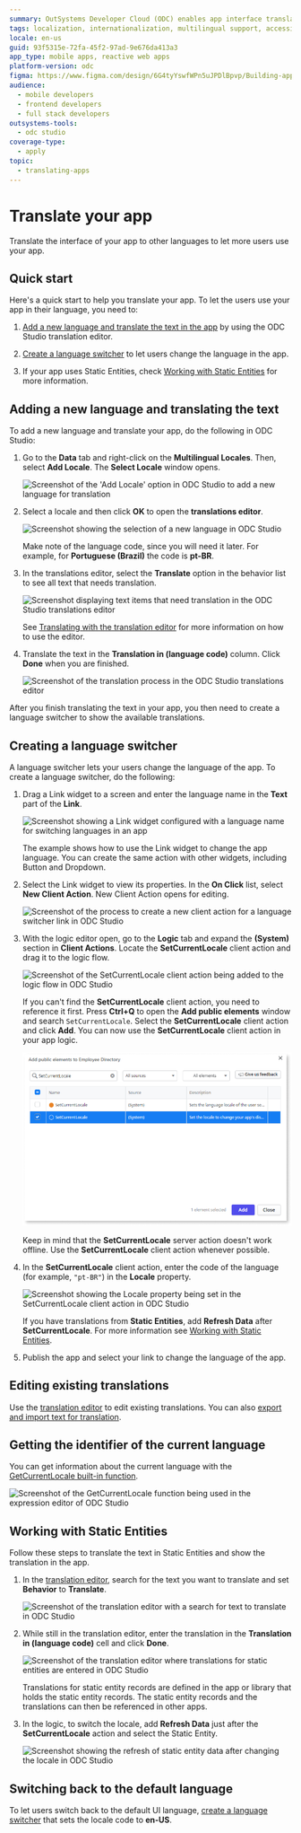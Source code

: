 ```yaml
---
summary: OutSystems Developer Cloud (ODC) enables app interface translation and language switching capabilities for enhanced user accessibility.
tags: localization, internationalization, multilingual support, accessibility, user experience
locale: en-us
guid: 93f5315e-72fa-45f2-97ad-9e676da413a3
app_type: mobile apps, reactive web apps
platform-version: odc
figma: https://www.figma.com/design/6G4tyYswfWPn5uJPDlBpvp/Building-apps?m=auto&node-id=6819-99&t=hqg7IdsJr0sprSMl-1
audience:
  - mobile developers
  - frontend developers
  - full stack developers
outsystems-tools:
  - odc studio
coverage-type:
  - apply
topic:
  - translating-apps
---
```


# Translate your app

Translate the interface of your app to other languages to let more users use your app.

## Quick start

Here's a quick start to help you translate your app. To let the users use your app in their language, you need to:

1. [Add a new language and translate the text in the app](#adding-a-new-language-and-translating-the-text) by using the ODC Studio translation editor.

1. [Create a language switcher](#creating-a-language-switcher) to let users change the language in the app.

1. If your app uses Static Entities, check [Working with Static Entities](#working-with-static-entities) for more information.

## Adding a new language and translating the text

To add a new language and translate your app, do the following in ODC Studio:

1. Go to the **Data** tab and right-click on the **Multilingual Locales**. Then, select **Add Locale**. The **Select Locale** window opens.

    ![Screenshot of the 'Add Locale' option in ODC Studio to add a new language for translation](images/add-new-language-translation-ss.png "Adding a New Language for Translation")

2. Select a locale and then click **OK** to open the **translations editor**.

    ![Screenshot showing the selection of a new language in ODC Studio](images/select-new-language-ss.png "Selecting a New Language")

    <div class="info" markdown="1">

    Make note of the language code, since you will need it later. For example, for **Portuguese (Brazil)** the code is **pt-BR**.

    </div>

3. In the translations editor, select the **Translate** option in the behavior list to see all text that needs translation.

    ![Screenshot displaying text items that need translation in the ODC Studio translations editor](images/show-translatable-text-ss.png "Translatable Text in ODC Studio")

    See [Translating with the translation editor](translation-editor.md) for more information on how to use the editor.

4. Translate the text in the **Translation in (language code)** column. Click **Done** when you are finished.

    ![Screenshot of the translation process in the ODC Studio translations editor](images/enter-translation-ss.png "Entering Translations in ODC Studio")
    
After you finish translating the text in your app, you then need to create a language switcher to show the available translations.

## Creating a language switcher

A language switcher lets your users change the language of the app. To create a language switcher, do the following:

1. Drag a Link widget to a screen and enter the language name in the **Text** part of the **Link**. 

    ![Screenshot showing a Link widget configured with a language name for switching languages in an app](images/link-with-language-name-ss.png "Link Widget with Language Name")

    The example shows how to use the Link widget to change the app language. You can create the same action with other widgets, including Button and Dropdown.

2. Select the Link widget to view its properties. In the **On Click** list, select **New Client Action**. New Client Action opens for editing.

    ![Screenshot of the process to create a new client action for a language switcher link in ODC Studio](images/new-client-action-for-link-ss.png "Creating a New Client Action for a Link")

3. With the logic editor open, go to the **Logic** tab and expand the **(System)** section in **Client Actions**. Locate the **SetCurrentLocale** client action and drag it to the logic flow.

    ![Screenshot of the SetCurrentLocale client action being added to the logic flow in ODC Studio](images/client-action-in-logic-tab.png "SetCurrentLocale Client Action in Logic Tab")

    <div class="info" markdown="1">

    If you can't find the **SetCurrentLocale** client action, you need to reference it first. Press **Ctrl+Q** to open the **Add public elements** window and search `SetCurrentLocale`. Select the **SetCurrentLocale** client action and click **Add**. You can now use the **SetCurrentLocale** client action in your app logic.

    ![Screenshot of the SetCurrentLocale client action being selected in the Add public elements window of ODC Studio](images/set-current-locale-add-public-elements-odcs.png "SetCurrentLocale in Add public elements")

    </div>

    <div class="warning" markdown="1">

    Keep in mind that the **SetCurrentLocale** server action doesn't work offline. Use the **SetCurrentLocale** client action whenever possible.

    </div>

4. In the **SetCurrentLocale** client action, enter the code of the language (for example, `"pt-BR"`) in the **Locale** property.

    ![Screenshot showing the Locale property being set in the SetCurrentLocale client action in ODC Studio](images/locale-in-client-action.png "Locale Property in SetCurrentLocale Client Action")

    <div class="info" markdown="1">

    If you have translations from **Static Entities**, add **Refresh Data** after **SetCurrentLocale**. For more information see [Working with Static Entities](#working-with-static-entities).

    </div>

5. Publish the app and select your link to change the language of the app.

## Editing existing translations

Use the [translation editor](translation-editor.md) to edit existing translations. You can also [export and import text for translation](translation-management.md). 

## Getting the identifier of the current language

You can get information about the current language with the [GetCurrentLocale built-in function](../../../reference/built-in-functions/organization.md#GetCurrentLocale).

![Screenshot of the GetCurrentLocale function being used in the expression editor of ODC Studio](images/get-current-locale-language-ss.png "GetCurrentLocale Function in Expression Editor")

## Working with Static Entities

Follow these steps to translate the text in Static Entities and show the translation in the app. 

1. In the [translation editor](translation-editor.md), search for the text you want to translate and set **Behavior** to **Translate**.

    ![Screenshot of the translation editor with a search for text to translate in ODC Studio](images/static-entity-search-ss.png "Searching in Translation Editor")

2. While still in the translation editor, enter the translation in the **Translation in (language code)** cell and click **Done**.

    ![Screenshot of the translation editor where translations for static entities are entered in ODC Studio](images/static-entity-translate-ss.png "Translating Static Entities in ODC Studio")
    
    <div class="info" markdown="1">

    Translations for static entity records are defined in the app or library that holds the static entity
    records. The static entity records and the translations can then be referenced in other apps.

    </div>

3. In the logic, to switch the locale, add **Refresh Data** just after the **SetCurrentLocale** action and select the Static Entity.

    ![Screenshot showing the refresh of static entity data after changing the locale in ODC Studio](images/static-entity-refresh-ss.png "Refreshing Static Entity Data")

## Switching back to the default language

To let users switch back to the default UI language, [create a language switcher](#creating-a-language-switcher) that sets the locale code to **en-US**.
